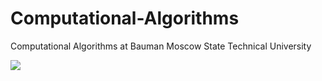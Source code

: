 # Computational-Algorithms
Computational Algorithms at Bauman Moscow State Technical University

![](http://sourabhbajaj.com/images/blog/2017-03/bias-variance.png)
